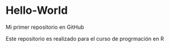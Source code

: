 # Hello-World
Mi primer repositorio en GitHub

Este repositorio es realizado para
el curso de progrmación en R 
